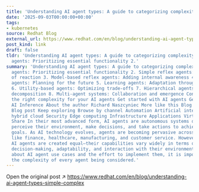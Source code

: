 ```yaml
---
title: 'Understanding AI agent types: A guide to categorizing complexity'
date: '2025-09-03T00:00:00+00:00'
tags:
- kubernetes
source: Redhat Blog
external_url: https://www.redhat.com/en/blog/understanding-ai-agent-types-simple-complex
post_kind: link
draft: false
tldr: 'Understanding AI agent types: A guide to categorizing complexity 1. Functional
  agents: Prioritizing essential functionality 2.'
summary: 'Understanding AI agent types: A guide to categorizing complexity 1. Functional
  agents: Prioritizing essential functionality 2. Simple reflex agents: The basics
  of reaction 3. Model-based reflex agents: Adding internal awareness 4. Goal-based
  agents: Planning for the future 5. Learning agents: Adaptation through experience
  6. Utility-based agents: Optimizing trade-offs 7. Hierarchical agents: Structured
  decomposition 8. Multi-agent systems: Collaboration and emergence Conclusion: Choosing
  the right complexity for your AI agents Get started with AI agents Get started with
  AI Inference About the author Richard Naszcyniec More like this Blog post Blog post
  Blog post Keep exploring Browse by channel Automation Artificial intelligence Open
  hybrid cloud Security Edge computing Infrastructure Applications Virtualization
  Share In their most advanced form, AI agents are autonomous systems designed to
  perceive their environment, make decisions, and take actions to achieve specific
  goals. As AI technology evolves, agents are becoming pervasive across many industries
  like finance, healthcare, manufacturing, and customer service. However, not all
  AI agents are created equal—their capabilities vary widely in terms of autonomy,
  decision-making, adaptability, and interaction with their environment. When thinking
  about AI agent use cases and the effort to implement them, it is important to understand
  the complexity of every agent being considered.'
---
```

Open the original post ↗ https://www.redhat.com/en/blog/understanding-ai-agent-types-simple-complex
